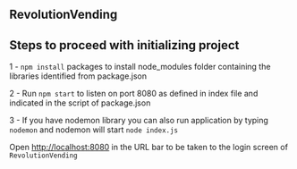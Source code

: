 ## RevolutionVending

## Steps to proceed with initializing project

 1 - `npm install` packages to install node_modules folder containing the libraries identified from package.json

 2 - Run `npm start` to listen on port 8080 as defined in index file and indicated in the script of package.json

 3 - If you have nodemon library you can also run application by typing `nodemon` and nodemon will start `node index.js`

Open [http://localhost:8080](http:localhost:8080) in the URL bar to be taken to the login screen of `RevolutionVending`